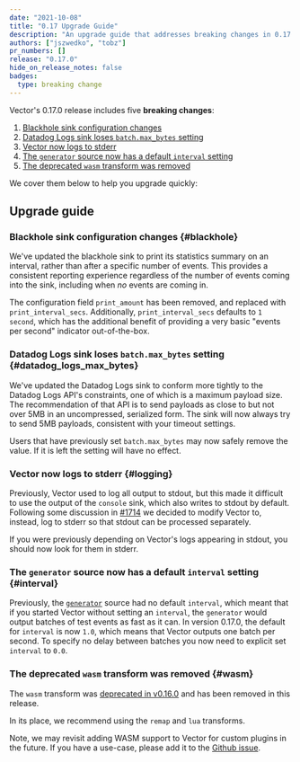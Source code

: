 ```yaml
---
date: "2021-10-08"
title: "0.17 Upgrade Guide"
description: "An upgrade guide that addresses breaking changes in 0.17.0"
authors: ["jszwedko", "tobz"]
pr_numbers: []
release: "0.17.0"
hide_on_release_notes: false
badges:
  type: breaking change
---
```


Vector's 0.17.0 release includes five **breaking changes**:

1. [Blackhole sink configuration changes](#blackhole)
1. [Datadog Logs sink loses `batch.max_bytes` setting](#datadog_logs_max_bytes)
1. [Vector now logs to stderr](#logging)
1. [The `generator` source now has a default `interval` setting](#interval)
1. [The deprecated `wasm` transform was removed](#wasm)

We cover them below to help you upgrade quickly:

## Upgrade guide

### Blackhole sink configuration changes {#blackhole}

We've updated the blackhole sink to print its statistics summary on an interval, rather than after a
specific number of events.  This provides a consistent reporting experience regardless of the number
of events coming into the sink, including when _no_ events are coming in.

The configuration field `print_amount` has been removed, and replaced with `print_interval_secs`.
Additionally, `print_interval_secs` defaults to `1 second`, which has the additional benefit of
providing a very basic "events per second" indicator out-of-the-box.

### Datadog Logs sink loses `batch.max_bytes` setting {#datadog_logs_max_bytes}

We've updated the Datadog Logs sink to conform more tightly to the Datadog Logs
API's constraints, one of which is a maximum payload size. The recommendation of
that API is to send payloads as close to but not over 5MB in an uncompressed,
serialized form. The sink will now always try to send 5MB payloads, consistent
with your timeout settings.

Users that have previously set `batch.max_bytes` may now safely remove the
value. If it is left the setting will have no effect.

### Vector now logs to stderr {#logging}

Previously, Vector used to log all output to stdout, but this made it difficult to use the output of the `console` sink,
which also writes to stdout by default.  Following some discussion in
[#1714](https://github.com/vectordotdev/vector/issues/1740) we decided to modify Vector to, instead, log to stderr so
that stdout can be processed separately.

If you were previously depending on Vector's logs appearing in stdout, you should now look for them in stderr.

### The `generator` source now has a default `interval` setting {#interval}

Previously, the [`generator`][generator] source had no default `interval`, which meant that if you
started Vector without setting an `interval`, the `generator` would output batches of test events as
fast as it can. In version 0.17.0, the default for `interval` is now `1.0`, which means that Vector
outputs one batch per second. To specify no delay between batches you now need to explicit set
`interval` to `0.0`.

[generator]: /docs/reference/configuration/sources/generator

### The deprecated `wasm` transform was removed {#wasm}

The `wasm` transform was [deprecated in v0.16.0][deprecation] and has been removed in this release.

In its place, we recommend using the `remap` and `lua` transforms.

Note, we may revisit adding WASM support to Vector for custom plugins in the future. If you have a use-case, please add
it to the [Github issue][9466].

[deprecation]: /content/en/highlights/2021-08-23-removing-wasm
[9466]: https://github.com/vectordotdev/vector/issues/9466
